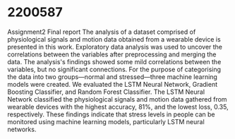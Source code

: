# 2200587
Assignment2 Final report
The analysis of a dataset comprised of physiological signals and motion data obtained from a wearable device is presented in this work.
Exploratory data analysis was used to uncover the correlations between the variables after preprocessing and merging the data.
The analysis's findings showed some mild correlations between the variables, but no significant connections. For the purpose of categorising the data into two groups—normal and stressed—three machine learning models were created.
We evaluated the LSTM Neural Network, Gradient Boosting Classifier, and Random Forest Classifier.
The LSTM Neural Network classified the physiological signals and motion data gathered from wearable devices with the highest accuracy, 81\%, and the lowest loss, $0.35$, respectively. 
These findings indicate that stress levels in people can be monitored using machine learning models, particularly LSTM neural networks. 
